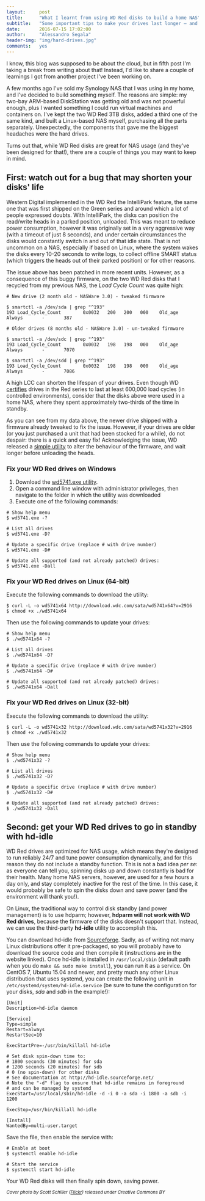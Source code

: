 ```yaml
---
layout:     post
title:      "What I learnt from using WD Red disks to build a home NAS"
subtitle:   "Some important tips to make your drives last longer — and how to spin them down automatically on Linux"
date:       2016-07-15 17:02:00
author:     "Alessandro Segala"
header-img: "img/hard-drives.jpg"
comments:   yes
---
```


I know, this blog was supposed to be about the cloud, but in fifth post I'm taking a break from writing about that! Instead, I'd like to share a couple of learnings I got from another project I've been working on.

A few months ago I've sold my Synology NAS that I was using in my home, and I've decided to build something myself. The reasons are simple: my two-bay ARM-based DiskStation was getting old and was not powerful enough, plus I wanted something I could run virtual machines and containers on. I've kept the two WD Red 3TB disks, added a third one of the same kind, and built a Linux-based NAS myself, purchasing all the parts separately. Unexpectedly, the components that gave me the biggest headaches were the hard drives.

Turns out that, while WD Red disks are great for NAS usage (and they've been designed for that!), there are a couple of things you may want to keep in mind.

## First: watch out for a bug that may shorten your disks' life

Western Digital implemented in the WD Red the IntelliPark feature, the same one that was first shipped on the Green series and around which a lot of people expressed doubts. With IntelliPark, the disks can position the read/write heads in a parked position, unloaded. This was meant to reduce power consumption, however it was originally set in a very aggressive way (with a timeout of just 8 seconds), and under certain circumstances the disks would constantly switch in and out of that idle state. That is not uncommon on a NAS, especially if based on Linux, where the system wakes the disks every 10-20 seconds to write logs, to collect offline SMART status (which triggers the heads out of their parked position) or for other reasons.

The issue above has been patched in more recent units. However, as a consequence of this buggy firmware, on the two WD Red disks that I recycled from my previous NAS, the *Load Cycle Count* was quite high:

    # New drive (2 month old - NASWare 3.0) - tweaked firmware
    
    $ smartctl -a /dev/sda | grep "^193"
    193 Load_Cycle_Count        0x0032   200   200   000    Old_age   Always       -       387
    
    # Older drives (8 months old - NASWare 3.0) - un-tweaked firmware
    
    $ smartctl -a /dev/sdc | grep "^193"
    193 Load_Cycle_Count        0x0032   198   198   000    Old_age   Always       -       7070
    
    $ smartctl -a /dev/sdd | grep "^193"
    193 Load_Cycle_Count        0x0032   198   198   000    Old_age   Always       -       7086 

A high LCC can shorten the lifespan of your drives. Even though WD [certifies](http://www.wdc.com/wdproducts/library/SpecSheet/ENG/2879-800002.pdf) drives in the Red series to last at least 600,000 load cycles (in controlled environments), consider that the disks above were used in a home NAS, where they spent approximately two-thirds of the time in standby.

As you can see from my data above, the newer drive shipped with a firmware already tweaked to fix the issue. However, if your drives are older (or you just purchased a unit that had been stocked for a while), do not despair: there is a quick and easy fix! Acknowledging the issue, WD released a [simple utility](http://supportdownloads.wdc.com/downloads.aspx?DL) to alter the behaviour of the firmware, and wait longer before unloading the heads.

### Fix your WD Red drives on Windows

1. Download the [wd5741.exe utility](http://download.wdc.com/sata/wd5741.exe).
2. Open a command line window with administrator privileges, then navigate to the folder in which the utility was downloaded
3. Execute one of the following commands:

````
# Show help menu
$ wd5741.exe -?

# List all drives
$ wd5741.exe -D?

# Update a specific drive (replace # with drive number)
$ wd5741.exe -D#

# Update all supported (and not already patched) drives:
$ wd5741.exe -Dall
````

### Fix your WD Red drives on Linux (64-bit)

Execute the following commands to download the utility:

    $ curl -L -o wd5741x64 http://download.wdc.com/sata/wd5741x64?v=2916
    $ chmod +x ./wd5741x64

Then use the following commands to update your drives:

    # Show help menu
    $ ./wd5741x64 -?
    
    # List all drives
    $ ./wd5741x64 -D?
    
    # Update a specific drive (replace # with drive number)
    $ ./wd5741x64 -D#
    
    # Update all supported (and not already patched) drives:
    $ ./wd5741x64 -Dall


### Fix your WD Red drives on Linux (32-bit)

Execute the following commands to download the utility:

    $ curl -L -o wd5741x32 http://download.wdc.com/sata/wd5741x32?v=2916
    $ chmod +x ./wd5741x32

Then use the following commands to update your drives:

    # Show help menu
    $ ./wd5741x32 -?
    
    # List all drives
    $ ./wd5741x32 -D?
    
    # Update a specific drive (replace # with drive number)
    $ ./wd5741x32 -D#
    
    # Update all supported (and not already patched) drives:
    $ ./wd5741x32 -Dall


## Second: get your WD Red drives to go in standby with hd-idle

WD Red drives are optimized for NAS usage, which means they're designed to run reliably 24/7 and tune power consumption dynamically, and for this reason they do not include a standby function. This is not a bad idea *per se*: as everyone can tell you, spinning disks up and down constantly is bad for their health.  Many home NAS servers, however, are used for a few hours a day only, and stay completely inactive for the rest of the time. In this case, it would probably be safe to spin the disks down and save power (and the environment will thank you!).

On Linux, the traditional way to control disk standby (and power management) is to use hdparm; however, **hdparm will not work with WD Red drives**, because the firmware of the disks doesn't support that. Instead, we can use the third-party **hd-idle** utility to accomplish this.

You can download hd-idle from [Sourceforge](http://hd-idle.sourceforge.net/). Sadly, as of writing not many Linux distributions offer it pre-packaged, so you will probably have to download the source code and then compile it (instructions are in the website linked). Once hd-idle is installed in `/usr/local/sbin` (default path when you do `make && sudo make install`), you can run it as a service. On CentOS 7, Ubuntu 15.04 and newer, and pretty much any other Linux distribution that uses systemd, you can create the following unit in `/etc/systemd/system/hd-idle.service` (be sure to tune the configuration for your disks, *sda* and *sdb* in the example!):

    [Unit]
    Description=hd-idle daemon

    [Service]
    Type=simple
    Restart=always
    RestartSec=10
    
    ExecStartPre=-/usr/bin/killall hd-idle
    
    # Set disk spin-down time to:
    # 1800 seconds (30 minutes) for sda
    # 1200 seconds (20 minutes) for sdb
    # 0 (no spin-down) for other disks
    # See documentation at http://hd-idle.sourceforge.net/
    # Note the "-d" flag to ensure that hd-idle remains in foreground 
    # and can be managed by systemd
    ExecStart=/usr/local/sbin/hd-idle -d -i 0 -a sda -i 1800 -a sdb -i 1200 
    
    ExecStop=/usr/bin/killall hd-idle

    [Install]
    WantedBy=multi-user.target

Save the file, then enable the service with:

    # Enable at boot
    $ systemctl enable hd-idle
    
    # Start the service
    $ systemctl start hd-idle

Your WD Red disks will then finally spin down, saving power.

<small>*Cover photo by Scott Schiller ([Flickr](https://flic.kr/p/buWBL3)) released under Creative Commons BY*</small>
